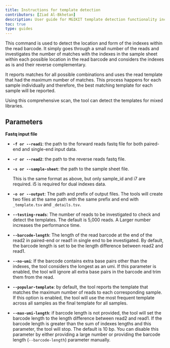 ```yaml
---
title: Instructions for template detection
contributors: [Ziad Al-Bkhetan]
description: User guide for MGIKIT template detection functionality including parameters details and usage examples.
toc: true
type: guides
---
```


This command is used to detect the location and form of the indexes within the read barcode. It simply goes through a small number of the reads and investigates the number of matches with the indexes in the sample sheet within each possible location in the read barcode and considers the indexes as is and their reverse complementary.

It reports matches for all possible combinations and uses the read template that had the maximum number of matches. This process happens for each sample individually and therefore, the best matching template for each sample will be reported.

Using this comprehensive scan, the tool can detect the templates for mixed libraries.

## Parameters

**Fastq input file**

- **`-f or --read1`**: the path to the forward reads fastq file for both paired-end and single-end input data.

- **`-r or --read2`**: the path to the reverse reads fastq file.

- **`-s or --sample-sheet`**: the path to the sample sheet file.

  This is the same format as above, but only sample_id and i7 are required. i5 is required for dual indexes data.

- **`-o or --output`**: The path and prefix of output files. The tools will create two files at the same path with the same prefix and end with `_template.tsv` and `_details.tsv`.

- **`--testing-reads`**: The number of reads to be investigated to check and detect the templates. The default is 5,000 reads. A Larger number increases the performance time.

- **`--barcode-length`**: The length of the read barcode at the end of the read2 in paired-end or read1 in single end to be investigated. By default, the barcode length is set to be the length difference between read2 and read1.

- **`--no-umi`**: If the barcode contains extra base pairs other than the indexes, the tool considers the longest as an umi. If this parameter is enabled, the tool will ignore all extra base pairs in the barcode and trim them from the read.

- **`--popular-template`**: by default, the tool reports the template that matches the maximum number of reads to each corresponding sample. If this option is enabled, the tool will use the most frequent template across all samples as the final template for all samples.

- **`--max-umi-length`**: if barcode length is not provided, the tool will set the barcode length to the length difference between read2 and read1. If the barcode length is greater than the sum of indexes lengths and this parameter, the tool will stop. The default is 10 bp. You can disable this parameter by either providing a large number or providing the barcode length (`--barcode-length`) parameter manually.
